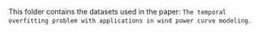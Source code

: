 This folder contains the datasets used in the paper: `The temporal overfitting problem with applications in wind power curve modeling`.
